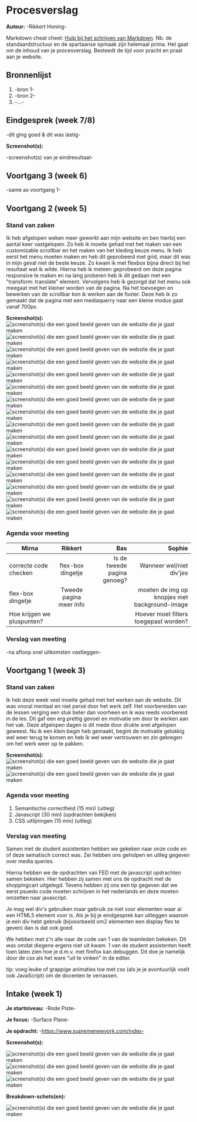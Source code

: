 # Procesverslag
**Auteur:** -Rikkert Honing-

Markdown cheat cheet: [Hulp bij het schrijven van Markdown](https://github.com/adam-p/markdown-here/wiki/Markdown-Cheatsheet). Nb. de standaardstructuur en de spartaanse opmaak zijn helemaal prima. Het gaat om de inhoud van je procesverslag. Besteedt de tijd voor pracht en praal aan je website.



## Bronnenlijst
1. -bron 1-
2. -bron 2-
3. -...-



## Eindgesprek (week 7/8)

-dit ging goed & dit was lastig-

**Screenshot(s):**

-screenshot(s) van je eindresultaat-



## Voortgang 3 (week 6)

-same as voortgang 1-



## Voortgang 2 (week 5)

### Stand van zaken

Ik heb afgelopen weken meer gewerkt aan mijn website en ben hierbij een aantal keer vastgelopen. Zo heb ik moeite gehad met het maken van een customizable scrollbar en het maken van het kleding keuze menu. Ik heb eerst het menu moeten maken en heb dit geprobeerd met grid, maar dit was in mijn geval niet de beste keuze. Zo kwam ik met flexbox bijna direct bij het resultaat wat ik wilde. Hierna heb ik meteen geprobeerd om deze pagina responsive te maken en na lang proberen heb ik dit gedaan met een "transform: translate" element. Vervolgens heb ik gezorgd dat het menu ook meegaat met het kleiner worden van de pagina. Na het toevoegen en bewerken van de scrollbar kon ik werken aan de footer. Deze heb ik zo gemaakt dat de pagina met een mediaquerry naar een kleine modus gaat vanaf 700px.

**Screenshot(s):**
![screenshot(s) die een goed beeld geven van de website die je gaat maken](images/progressie18.png)
![screenshot(s) die een goed beeld geven van de website die je gaat maken](images/progressie17.png)
![screenshot(s) die een goed beeld geven van de website die je gaat maken](images/progressie16.png)
![screenshot(s) die een goed beeld geven van de website die je gaat maken](images/progressie15.png)
![screenshot(s) die een goed beeld geven van de website die je gaat maken](images/progressie14.png)
![screenshot(s) die een goed beeld geven van de website die je gaat maken](images/progressie13.png)
![screenshot(s) die een goed beeld geven van de website die je gaat maken](images/progressie12.png)
![screenshot(s) die een goed beeld geven van de website die je gaat maken](images/progressie11.png)
![screenshot(s) die een goed beeld geven van de website die je gaat maken](images/progressie10.png)
![screenshot(s) die een goed beeld geven van de website die je gaat maken](images/progressie9.png)
![screenshot(s) die een goed beeld geven van de website die je gaat maken](images/progressie8.png)
![screenshot(s) die een goed beeld geven van de website die je gaat maken](images/progressie7.png)
![screenshot(s) die een goed beeld geven van de website die je gaat maken](images/progressie6.png)
![screenshot(s) die een goed beeld geven van de website die je gaat maken](images/progressie5.png)
![screenshot(s) die een goed beeld geven van de website die je gaat maken](images/progressie4.png)
![screenshot(s) die een goed beeld geven van de website die je gaat maken](images/progressie3.png)

### Agenda voor meeting

| Mirna                      | Rikkert                   | Bas                          | Sophie |
| -------------              |:-------------:            | -----:                       | -----:                                 |
|  correcte code checken     | flex-box dingetje         |  Is de tweede pagina genoeg? | Wanneer wel/niet div'jes  |
|  flex-box dingetje         | Tweede pagina meer info |                              | moeten de img op knopjes met background-image|
| Hoe krijgen we pluspunten? |                           |                              | Hoever moet filters toegepast worden? |

### Verslag van meeting

-na afloop snel uitkomsten vastleggen-



## Voortgang 1 (week 3)

### Stand van zaken

Ik heb deze week veel moeite gehad met het werken aan de website. Dit was vooral mentaal en niet persé door het werk zelf. Het voorbereiden van de lessen verging een stuk beter dan voorheen en ik was reeds voorbereid in de les. Dit gaf een erg prettig gevoel en motivatie om door te werken aan het vak. Deze afgelopen dagen is dit mede door drukte snel afgelopen geweest. Nu ik een klein begin heb gemaakt, begint de motivatie gelukkig wel weer terug te komen en heb ik wel weer vertrouwen en zin gekregen om het werk weer op te pakken.

**Screenshot(s):**
![screenshot(s) die een goed beeld geven van de website die je gaat maken](images/progressie1.png)
![screenshot(s) die een goed beeld geven van de website die je gaat maken](images/progressie2.png)

### Agenda voor meeting

1. Semantische correctheid          (15 min)      (uitleg)
2. Javascript                       (30 min)      (opdrachten bekijken)
3. CSS uitlijningen                 (15 min)      (uitleg)

### Verslag van meeting

Samen met de student assistenten hebben we gekeken naar onze code en of deze sematisch correct was. Zei hebben ons geholpen en uitleg gegeven over media queries.

Hierna hebben we de opdrachten van FED met de javascript opdrachten samen bekeken.
Hier hebben zij samen met ons de opdracht met de shoppingcart uitgelegd.
Tevens hebben zij ons een tip gegeven dat we eerst psuedo code moeten schrijven in het nederlands en deze moeten omzetten naar javascript.

Je mag wel div's gebruiken maar gebruik ze niet voor elementen waar al een HTML5 element voor is. Als je bij je eindgesprek kan uitleggen waarom je een div hebt gebruik (bijvoorbeeld om2 elementen een display flex te geven) dan is dat ook goed.

We hebben met z'n alle naar de code van 1 van de teamleden bekeken. Dit was omdat diegene ergens niet uit kwam. 1 van de student assistenten heeft toen laten zien hoe je d.m.v. met firefox kan debuggen. Dit doe je namelijk door de css als het ware "uit te vinken" in de editor.

tip: voeg leuke of grappige animaties toe met css (als je je avontuurlijk voelt ook JavaScript) om de docenten te verrassen.


## Intake (week 1)

**Je startniveau:** -Rode Piste-

**Je focus:** -Surface Plane-

**Je opdracht:** -https://www.supremenewyork.com/index-

**Screenshot(s):**

![screenshot(s) die een goed beeld geven van de website die je gaat maken](images/voorbeeld1.png)
![screenshot(s) die een goed beeld geven van de website die je gaat maken](images/voorbeeld2.png)
![screenshot(s) die een goed beeld geven van de website die je gaat maken](images/voorbeeld3.png)

**Breakdown-schets(en):**

![screenshot(s) die een goed beeld geven van de website die je gaat maken](images/Breakdown.scherm.png)
